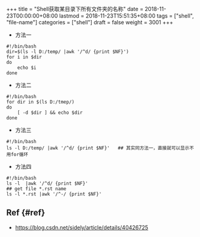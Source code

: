 +++
title = "Shell获取某目录下所有文件夹的名称"
date = 2018-11-23T00:00:00+08:00
lastmod = 2018-11-23T15:51:35+08:00
tags = ["shell", "file-name"]
categories = ["shell"]
draft = false
weight = 3001
+++

-   方法一

```
#!/bin/bash
dir=$(ls -l D:/temp/ |awk '/^d/ {print $NF}')
for i in $dir
do
    echo $i
done
```

-   方法二

```
#!/bin/bash
for dir in $(ls D:/tmep/)
do
    [ -d $dir ] && echo $dir
done
```

-   方法三

```
#!/bin/bash
ls -l D:/temp/ |awk '/^d/ {print $NF}'   ## 其实同方法一，直接就可以显示不用for循环
```

-   方法四

```
#!/bin/bash
ls -l  |awk '/^d/ {print $NF}'
## get file *.rst name
ls -l *.rst |awk '/^-/ {print $NF}'
```


## Ref {#ref}

-   <https://blog.csdn.net/sidely/article/details/40426725>
